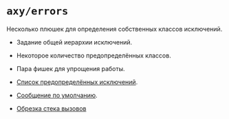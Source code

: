 # `axy/errors`

Несколько плюшек для определения собственных классов исключений.

* Задание общей иерархии исключений.
* Некоторое количество предопределённых классов.
* Пара фишек для упрощения работы.

* [Список предопределённых исключений](classes.md).
* [Сообщение по умолчанию](message.md).
* [Обрезка стека вызовов](trace.md)

